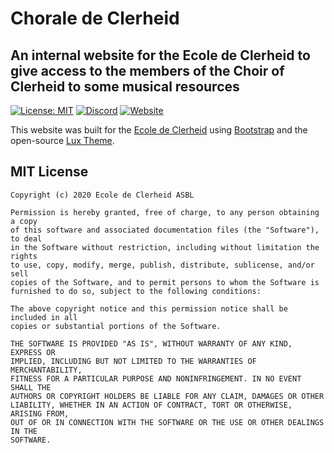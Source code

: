 # Chorale de Clerheid
## An internal website for the Ecole de Clerheid to give access to the members of the Choir of Clerheid to some musical resources
[![License: MIT](https://img.shields.io/badge/License-MIT-green.svg)](https://wylarel.com/mit/)
[![Discord](https://img.shields.io/badge/Chat-Discord-blue)](https://discord.gg/7qvmeh2)
[![Website](https://img.shields.io/badge/Private-Website-orange)](https://chorale.clerheid.be/)

This website was built for the [Ecole de Clerheid](https://clerheid.be/) using [Bootstrap](https://github.com/twbs/bootstrap) and the open-source [Lux Theme](https://github.com/thomaspark/bootswatch/tree/master/dist/lux).

## MIT License
```
Copyright (c) 2020 Ecole de Clerheid ASBL

Permission is hereby granted, free of charge, to any person obtaining a copy
of this software and associated documentation files (the "Software"), to deal
in the Software without restriction, including without limitation the rights
to use, copy, modify, merge, publish, distribute, sublicense, and/or sell
copies of the Software, and to permit persons to whom the Software is
furnished to do so, subject to the following conditions:

The above copyright notice and this permission notice shall be included in all
copies or substantial portions of the Software.

THE SOFTWARE IS PROVIDED "AS IS", WITHOUT WARRANTY OF ANY KIND, EXPRESS OR
IMPLIED, INCLUDING BUT NOT LIMITED TO THE WARRANTIES OF MERCHANTABILITY,
FITNESS FOR A PARTICULAR PURPOSE AND NONINFRINGEMENT. IN NO EVENT SHALL THE
AUTHORS OR COPYRIGHT HOLDERS BE LIABLE FOR ANY CLAIM, DAMAGES OR OTHER
LIABILITY, WHETHER IN AN ACTION OF CONTRACT, TORT OR OTHERWISE, ARISING FROM,
OUT OF OR IN CONNECTION WITH THE SOFTWARE OR THE USE OR OTHER DEALINGS IN THE
SOFTWARE.
```

